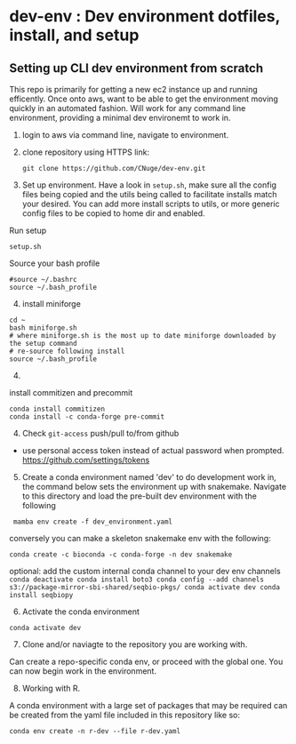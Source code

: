 # dev-env : Dev environment dotfiles, install, and setup


## Setting up CLI dev environment from scratch

This repo is primarily for getting a new ec2 instance up and running efficently. Once onto aws, want to be able to get the environment moving quickly in an automated fashion. Will work for any command line environment, providing a minimal dev environemt to work in.

1. login to aws via command line, navigate to environment.

2. clone repository using HTTPS link:

    ```
    git clone https://github.com/CNuge/dev-env.git
    ```

3. Set up environment.
Have a look in `setup.sh`, make sure all the config files being copied and the utils being called to facilitate installs match your desired. You can add more install scripts to utils, or more generic config files to be copied to home dir and enabled.

Run setup
```
setup.sh
```
Source your bash profile
```
#source ~/.bashrc
source ~/.bash_profile

```

4. install miniforge

```
cd ~
bash miniforge.sh
# where miniforge.sh is the most up to date miniforge downloaded by the setup command
# re-source following install
source ~/.bash_profile
```

4. 
install commitizen and precommit
```
conda install commitizen
conda install -c conda-forge pre-commit

```

4. Check `git-access` push/pull to/from github
- use personal access token instead of actual password when prompted.
 https://github.com/settings/tokens

5. Create a conda environment named 'dev' to do development work in, the command below sets the environment up with snakemake. Navigate to this directory and load the pre-built dev environment with the following

```
 mamba env create -f dev_environment.yaml 
```

conversely you can make a skeleton snakemake env with the following:
```
conda create -c bioconda -c conda-forge -n dev snakemake
```

optional: add the custom internal conda channel to your dev env channels
    ```
    conda deactivate
    conda install boto3
    conda config --add channels s3://package-mirror-sbi-shared/seqbio-pkgs/
    conda activate dev
    conda install seqbiopy
    ```



6. Activate the conda environment 

```
conda activate dev
```

7. Clone and/or naviagte to the repository you are working with.

Can create a repo-specific conda env, or proceed with the global one. You can now begin work in the environment.


8. Working with R.

A conda environment with a large set of packages that may be required can be created from the yaml file included in this repository like so: 
```
conda env create -n r-dev --file r-dev.yaml
```



